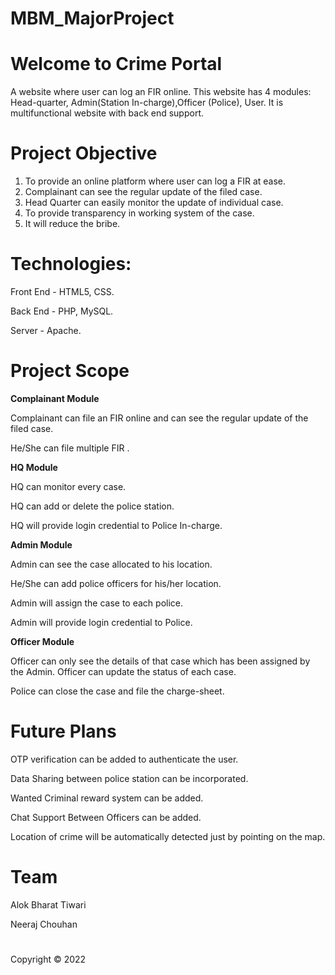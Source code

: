 # MBM_MajorProject
# Welcome to Crime Portal

A website where user can log an FIR online. This website has 4 modules: Head-quarter, Admin(Station In-charge),Officer (Police), User. It is multifunctional website with back end support.

# Project Objective
1. To provide an online platform where user can log a FIR at ease.
2. Complainant can see the regular update of the filed case.
3. Head Quarter can easily monitor the update of individual case.
4. To provide transparency in working system of the case.
5. It will reduce the bribe.

# Technologies:
Front End - HTML5, CSS.

Back End - PHP, MySQL.

Server - Apache.

# Project Scope
**Complainant Module**

Complainant can file an FIR online and can see the regular update of the filed case.

He/She can file multiple FIR .

**HQ Module**

HQ can monitor every case.

HQ can add or delete the police station.

HQ will provide login credential to Police In-charge.

**Admin Module**

Admin can see the case allocated to his location.

He/She can add police officers for his/her location.

Admin will assign the case to each police.

Admin will provide login credential to Police.

**Officer Module**

Officer can only see the details of that case which has been assigned by the Admin.
Officer can update the status of each case.

Police can close the case and file the charge-sheet.


# Future Plans
OTP verification can be added to authenticate the user.

Data Sharing between police station can be incorporated.

Wanted Criminal reward system can be added.

Chat Support Between Officers can be added.

Location of crime will be automatically detected just by pointing on the map.

# Team

Alok Bharat Tiwari

Neeraj Chouhan

#
Copyright © 2022
